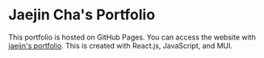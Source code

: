 # Jaejin Cha's Portfolio

This portfolio is hosted on GitHub Pages. You can access the website with [jaejin's portfolio](https://jaejin0.github.io/portfolio/). This is created with React.js, JavaScript, and MUI.

